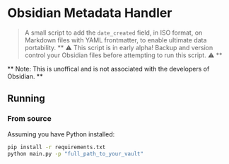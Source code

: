 # Obsidian Metadata Handler

> A small script to add the `date_created` field, in ISO format, on Markdown files with YAML frontmatter, to enable ultimate data portability.
**
:warning: This script is in early alpha! Backup and version control your Obsidian files before attempting to run this script. :warning:
**

**
Note: This is unoffical and is not associated with the developers of Obsidian.
**

## Running

### From source

Assuming you have Python installed:

```bash
pip install -r requirements.txt
python main.py -p "full_path_to_your_vault"
```

